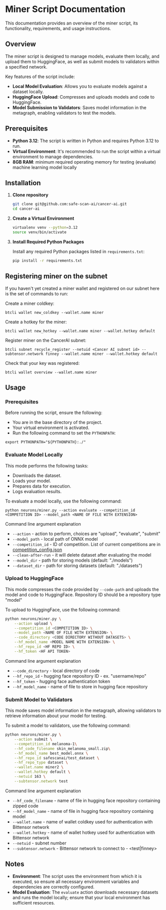 # Miner Script Documentation

This documentation provides an overview of the miner script, its functionality, requirements, and usage instructions.

## Overview

The miner script is designed to manage models, evaluate them locally, and upload them to HuggingFace, as well as submit models to validators within a specified network.

Key features of the script include:

- **Local Model Evaluation**: Allows you to evaluate models against a dataset locally.
- **HuggingFace Upload**: Compresses and uploads models and code to HuggingFace.
- **Model Submission to Validators**: Saves model information in the metagraph, enabling validators to test the models.

## Prerequisites

- **Python 3.12**: The script is written in Python and requires Python 3.12 to run.
- **Virtual Environment**: It's recommended to run the script within a virtual environment to manage dependencies.
- **8GB RAM**: minimum required operating memory for testing (evaluate) machine learning model locally

## Installation

1. **Clone repository**

    ```bash
    git clone git@github.com:safe-scan-ai/cancer-ai.git
    cd cancer-ai
    ```

1. **Create a Virtual Environment**

    ```bash
    virtualenv venv --python=3.12
    source venv/bin/activate
    ```

1. **Install Required Python Packages**

    Install any required Python packages listed in `requirements.txt`:

    ```bash
    pip install -r requirements.txt
    ```

## Registering miner on the subnet

If you haven't yet created a miner wallet and registered on our subnet here is the set of commands to run:

Create a miner coldkey:

```
btcli wallet new_coldkey --wallet.name miner
```

Create a hotkey for the miner:
```
btcli wallet new_hotkey --wallet.name miner --wallet.hotkey default
```

Register miner on the CancerAI subnet:
```
btcli subnet recycle_register --netuid <Cancer AI subnet id> --subtensor.network finney --wallet.name miner --wallet.hotkey default
```

Check that your key was registered:
```
btcli wallet overview --wallet.name miner 
```

## Usage

### Prerequisites

Before running the script, ensure the following:

- You are in the base directory of the project.
- Your virtual environment is activated.
- Run the following command to set the `PYTHONPATH`:

```
export PYTHONPATH="${PYTHONPATH}:./"
```

### Evaluate Model Locally

This mode performs the following tasks:

- Downloads the dataset.
- Loads your model.
- Prepares data for execution.
- Logs evaluation results.

To evaluate a model locally, use the following command:

```
python neurons/miner.py --action evaluate --competition_id <COMPETITION ID> --model_path <NAME OF FILE WITH EXTENSION>
```

Command line argument explanation

- `--action` - action to perform, choices are "upload", "evaluate", "submit"
- `--model_path` - local path of ONNX model
- `--competition_id` - ID of competition. List of current competitions are in [competition_config.json](config/competition_config.json)
- `--clean-after-run` - it will delete dataset after evaluating the model
- `--model_dir` - path for storing models (default: "./models")
- `--dataset_dir` - path for storing datasets (default: "./datasets")

### Upload to HuggingFace

This mode compresses the code provided by `--code-path` and uploads the model and code to HuggingFace.
Repository ID should be a repository type "model"

To upload to HuggingFace, use the following command:

```bash
python neurons/miner.py \
    --action upload \
    --competition_id <COMPETITION ID> \
    --model_path <NAME OF FILE WITH EXTENSION> \
    --code_directory <CODE DIRECTORY WITHOUT DATASETS> \
    --hf_model_name <MODEL NAME WITH EXTENSION> \
    --hf_repo_id <HF REPO ID> \
    --hf_token <HF API TOKEN>
```

Command line argument explanation

- `--code_directory` - local directory of code
- `--hf_repo_id` - hugging face repository ID - ex. "username/repo"
- `--hf_token` - hugging face authentication token
- `--hf_model_name` - name of file to store in hugging face repository

### Submit Model to Validators

This mode saves model information in the metagraph, allowing validators to retrieve information about your model for testing.

To submit a model to validators, use the following command:

```bash
python neurons/miner.py \
    --action submit \
    --competition_id melanoma-1\
    --hf_code_filename skin_melanoma_small.zip\
    --hf_model_name best_model.onnx \
    --hf_repo_id safescanai/test_dataset \
    --hf_repo_type dataset \
    --wallet.name miner2 \
    --wallet.hotkey default \
    --netuid 163 \
    --subtensor.network test
```

Command line argument explanation

- `--hf_code_filename` - name of file in hugging face repository containing zipped code
- `--hf_model_name` - name of file in hugging face repository containing model
- `--wallet.name` - name of wallet coldkey used for authentication with Bittensor network
- `--wallet.hotkey` - name of wallet hotkey used for authentication with Bittensor network
- `--netuid` - subnet number
- `--subtensor.network` - Bittensor network to connect to - <test|finney>

## Notes

- **Environment**: The script uses the environment from which it is executed, so ensure all necessary environment variables and dependencies are correctly configured.
- **Model Evaluation**: The `evaluate` action downloads necessary datasets and runs the model locally; ensure that your local environment has sufficient resources.
